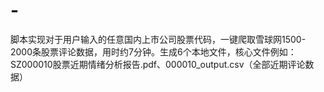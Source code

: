# -
脚本实现对于用户输入的任意国内上市公司股票代码，一键爬取雪球网1500-2000条股票评论数据，用时约7分钟。生成6个本地文件，核心文件例如：SZ000010股票近期情绪分析报告.pdf、000010_output.csv（全部近期评论数据）
